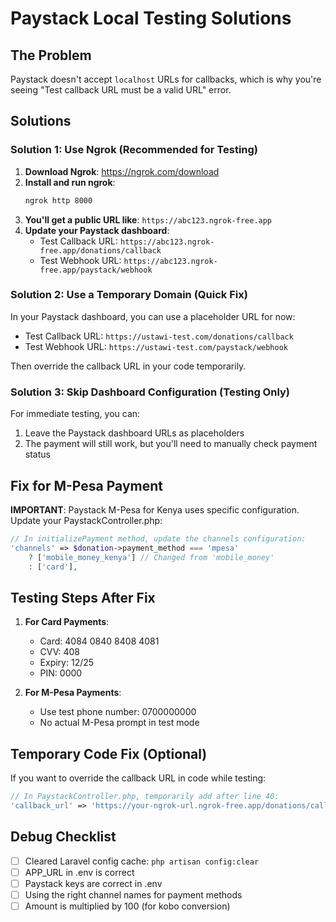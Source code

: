 # Paystack Local Testing Solutions

## The Problem
Paystack doesn't accept `localhost` URLs for callbacks, which is why you're seeing "Test callback URL must be a valid URL" error.

## Solutions

### Solution 1: Use Ngrok (Recommended for Testing)

1. **Download Ngrok**: https://ngrok.com/download
2. **Install and run ngrok**:
   ```bash
   ngrok http 8000
   ```
3. **You'll get a public URL like**: `https://abc123.ngrok-free.app`
4. **Update your Paystack dashboard**:
   - Test Callback URL: `https://abc123.ngrok-free.app/donations/callback`
   - Test Webhook URL: `https://abc123.ngrok-free.app/paystack/webhook`

### Solution 2: Use a Temporary Domain (Quick Fix)

In your Paystack dashboard, you can use a placeholder URL for now:
- Test Callback URL: `https://ustawi-test.com/donations/callback`
- Test Webhook URL: `https://ustawi-test.com/paystack/webhook`

Then override the callback URL in your code temporarily.

### Solution 3: Skip Dashboard Configuration (Testing Only)

For immediate testing, you can:
1. Leave the Paystack dashboard URLs as placeholders
2. The payment will still work, but you'll need to manually check payment status

## Fix for M-Pesa Payment

**IMPORTANT**: Paystack M-Pesa for Kenya uses specific configuration. Update your PaystackController.php:

```php
// In initializePayment method, update the channels configuration:
'channels' => $donation->payment_method === 'mpesa' 
    ? ['mobile_money_kenya'] // Changed from 'mobile_money'
    : ['card'],
```

## Testing Steps After Fix

1. **For Card Payments**:
   - Card: 4084 0840 8408 4081
   - CVV: 408
   - Expiry: 12/25
   - PIN: 0000

2. **For M-Pesa Payments**:
   - Use test phone number: 0700000000
   - No actual M-Pesa prompt in test mode

## Temporary Code Fix (Optional)

If you want to override the callback URL in code while testing:

```php
// In PaystackController.php, temporarily add after line 40:
'callback_url' => 'https://your-ngrok-url.ngrok-free.app/donations/callback',
```

## Debug Checklist

- [ ] Cleared Laravel config cache: `php artisan config:clear`
- [ ] APP_URL in .env is correct
- [ ] Paystack keys are correct in .env
- [ ] Using the right channel names for payment methods
- [ ] Amount is multiplied by 100 (for kobo conversion)